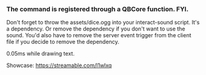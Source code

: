 ### The command is registered through a QBCore function. FYI. 

Don't forget to throw the assets/dice.ogg into your interact-sound script. It's a dependency. Or remove the dependency if you don't want to use the sound. You'd also have to remove the server event trigger from the client file if you decide to remove the dependency.

0.05ms while drawing text.

Showcase: https://streamable.com/l1wlxq

